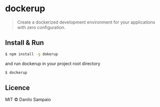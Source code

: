 # dockerup
> Create a dockerized development environment for your applications with zero configuration.

## Install & Run

```sh
$ npm install -g dokerup
```

and run dockerup in your project root directory

```sh
$ dockerup
```


## Licence

MIT © Danilo Sampaio
